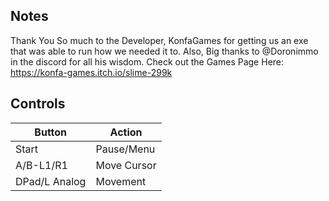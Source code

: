 ## Notes

Thank You So much to the Developer, KonfaGames for getting us an exe that was able to run how we needed it to. Also, Big thanks to @Doronimmo in the discord for all his wisdom. Check out the Games Page Here: https://konfa-games.itch.io/slime-299k

## Controls

| Button | Action |
|--|--| 
|Start|Pause/Menu|
|A/B-L1/R1|Move Cursor|
|DPad/L Analog|Movement|


